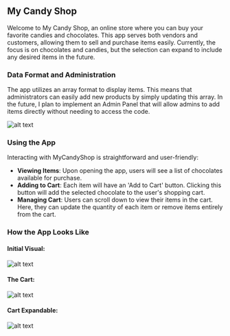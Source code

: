 ## My Candy Shop

Welcome to My Candy Shop, an online store where you can buy your favorite candies and chocolates. This app serves both vendors and customers, allowing them to sell and purchase items easily. Currently, the focus is on chocolates and candies, but the selection can expand to include any desired items in the future.

### Data Format and Administration

The app utilizes an array format to display items. This means that administrators can easily add new products by simply updating this array. In the future, I plan to implement an Admin Panel that will allow admins to add items directly without needing to access the code.

![alt text](image-1.png)

### Using the App

Interacting with MyCandyShop is straightforward and user-friendly:

- **Viewing Items**: Upon opening the app, users will see a list of chocolates available for purchase.
- **Adding to Cart**: Each item will have an 'Add to Cart' button. Clicking this button will add the selected chocolate to the user's shopping cart.
- **Managing Cart**: Users can scroll down to view their items in the cart. Here, they can update the quantity of each item or remove items entirely from the cart.
  

### How the App Looks Like

#### Initial Visual:

![alt text](<WhatsApp Image 2024-04-25 at 03.46.43_95cfe6f3.jpg>)

#### The Cart:

![alt text](<WhatsApp Image 2024-04-25 at 03.46.42_8eb70252.jpg>)

#### Cart Expandable:

![alt text](<WhatsApp Image 2024-04-25 at 03.46.42_d0f3c4c7.jpg>)
